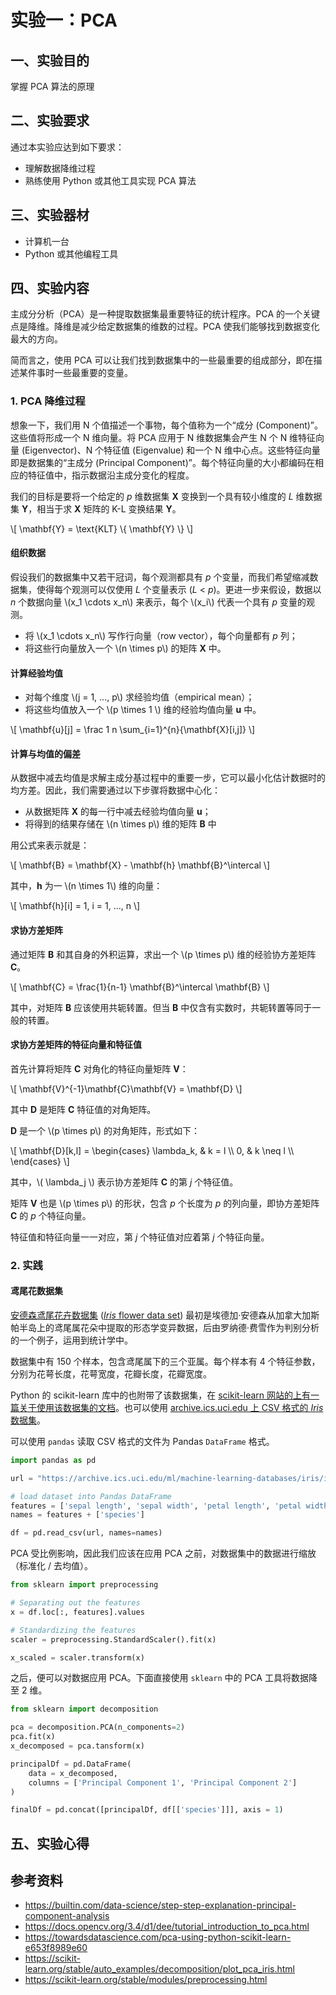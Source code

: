 # 实验一：PCA

## 一、实验目的

掌握 PCA 算法的原理

## 二、实验要求

通过本实验应达到如下要求：

- 理解数据降维过程
- 熟练使用 Python 或其他工具实现 PCA 算法

## 三、实验器材

- 计算机一台
- Python 或其他编程工具

## 四、实验内容

主成分分析（PCA）是一种提取数据集最重要特征的统计程序。PCA 的一个关键点是降维。降维是减少给定数据集的维数的过程。PCA 使我们能够找到数据变化最大的方向。

简而言之，使用 PCA 可以让我们找到数据集中的一些最重要的组成部分，即在描述某件事时一些最重要的变量。

<!--
Principal Components Analysis(PCA) is a statistical procedure that extracts the most important feature of a dataset. A key point of PCA is the Dimensionality Reduction. Dimensionality Reduction is the process of reducing the number of the dimensions of the given dataset. PCA allows us to find the direction along which our data varies the most. Briefly speaking, using PCA allows us to find some of the most important components in a dataset, i.e., some of the most important variables when describing a certain thing.
-->

### 1. PCA 降维过程

想象一下，我们用 N 个值描述一个事物，每个值称为一个“成分 (Component)”。这些值将形成一个 N 维向量。将 PCA 应用于 N 维数据集会产生 N 个 N 维特征向量 (Eigenvector)、N 个特征值 (Eigenvalue) 和一个 N 维中心点。这些特征向量即是数据集的“主成分 (Principal Component)”。每个特征向量的大小都编码在相应的特征值中，指示数据沿主成分变化的程度。

<!--
Imagine that we describe a thing with N values, with each one called a component. These values will form a N-dimensional vector. Applying PCA to a N-dimensional dataset yields N N-dimensional eigenvectors, N eigenvalues and a N-dimensional center point. Those eigenvectors are the principal components of the dataset. The size of each eigenvector is encoded in the corresponding eigenvalue, indicating how much the data vary along the principal component.
-->

我们的目标是要将一个给定的 *p* 维数据集 **X** 变换到一个具有较小维度的 *L* 维数据集 **Y**，相当于求 **X** 矩阵的 K-L 变换结果 **Y**。

<p>\[
\mathbf{Y} = \text{KLT} \{ \mathbf{Y} \}
\]</p>

#### 组织数据

假设我们的数据集中又若干冠词，每个观测都具有 *p* 个变量，而我们希望缩减数据集，使得每个观测可以仅使用 *L* 个变量表示 (*L* < *p*)。更进一步来假设，数据以 *n* 个数据向量 \\(x\_1 \\cdots x\_n\\) 来表示，每个 \\(x\_i\\) 代表一个具有 *p* 变量的观测。

- 将 \\(x\_1 \\cdots x\_n\\) 写作行向量（row vector），每个向量都有 *p* 列；
- 将这些行向量放入一个 \\(n \\times p\\) 的矩阵 **X** 中。

#### 计算经验均值

- 对每个维度 \\(j = 1, ..., p\\) 求经验均值（empirical mean）；
- 将这些均值放入一个 \\(p \\times 1 \\) 维的经验均值向量 **u** 中。

<p>\[
\mathbf{u}[j] = \frac 1 n \sum_{i=1}^{n}{\mathbf{X}[i,j]}
\]</p>

#### 计算与均值的偏差

从数据中减去均值是求解主成分基过程中的重要一步，它可以最小化估计数据时的均方差。因此，我们需要通过以下步骤将数据中心化：

- 从数据矩阵 **X** 的每一行中减去经验均值向量 **u**；
- 将得到的结果存储在 \\(n \\times p\\) 维的矩阵 **B** 中

用公式来表示就是：

<p>\[
\mathbf{B} = \mathbf{X} - \mathbf{h} \mathbf{B}^\intercal
\]</p>

其中，**h** 为一 \\(n \\times 1\\) 维的向量：

<p>\[
\mathbf{h}[i] = 1, i = 1, ..., n
\]</p>

#### 求协方差矩阵

通过矩阵 **B** 和其自身的外积运算，求出一个 \\(p \times p\\) 维的经验协方差矩阵 **C**。

<p>\[
\mathbf{C} = \frac{1}{n-1} \mathbf{B}^\intercal \mathbf{B}
\]</p>

其中，对矩阵 **B** 应该使用共轭转置。但当 **B** 中仅含有实数时，共轭转置等同于一般的转置。

#### 求协方差矩阵的特征向量和特征值

首先计算将矩阵 **C** 对角化的特征向量矩阵 **V**：

\\[ \\mathbf{V}^{-1}\\mathbf{C}\\mathbf{V} = \\mathbf{D} \\]

其中 **D** 是矩阵 **C** 特征值的对角矩阵。

**D** 是一个 \\(p \\times p\\) 的对角矩阵，形式如下：

<p>\[
\mathbf{D}[k,l] = 
\begin{cases}
  \lambda_k, & k = l \\
  0, & k \neq l \\
\end{cases}
\]</p>

其中，\\( \\lambda\_j \\) 表示协方差矩阵 **C** 的第 *j* 个特征值。

矩阵 **V** 也是 \\(p \\times p\\) 的形状，包含 *p* 个长度为 *p* 的列向量，即协方差矩阵 **C** 的 *p* 个特征向量。

特征值和特征向量一一对应，第 *j* 个特征值对应着第 *j* 个特征向量。


### 2. 实践

#### 鸢尾花数据集

[安德森鸢尾花卉数据集](https://zh.wikipedia.org/zh-cn/安德森鸢尾花卉数据集) ([*Iris* flower data set](https://en.wikipedia.org/wiki/Iris_flower_data_set)) 最初是埃德加·安德森从加拿大加斯帕半岛上的鸢尾属花朵中提取的形态学变异数据，后由罗纳德·费雪作为判别分析的一个例子，运用到统计学中。

数据集中有 150 个样本，包含鸢尾属下的三个亚属。每个样本有 4 个特征参数，分别为花萼长度，花萼宽度，花瓣长度，花瓣宽度。

Python 的 scikit-learn 库中的也附带了该数据集，在 [scikit-learn 网站的上有一篇关于使用该数据集的文档](https://scikit-learn.org/stable/auto_examples/datasets/plot_iris_dataset.html)。也可以使用 [archive.ics.uci.edu 上 CSV 格式的 *Iris* 数据集](https://archive.ics.uci.edu/ml/machine-learning-databases/iris/iris.data)。

可以使用 `pandas` 读取 CSV 格式的文件为 Pandas `DataFrame` 格式。

```python
import pandas as pd

url = "https://archive.ics.uci.edu/ml/machine-learning-databases/iris/iris.data"

# load dataset into Pandas DataFrame
features = ['sepal length', 'sepal width', 'petal length', 'petal width']
names = features + ['species']

df = pd.read_csv(url, names=names)
```

PCA 受比例影响，因此我们应该在应用 PCA 之前，对数据集中的数据进行缩放（标准化 / 去均值）。

```python
from sklearn import preprocessing

# Separating out the features
x = df.loc[:, features].values

# Standardizing the features
scaler = preprocessing.StandardScaler().fit(x)

x_scaled = scaler.transform(x)
```

之后，便可以对数据应用 PCA。下面直接使用 `sklearn` 中的 PCA 工具将数据降至 2 维。

```python
from sklearn import decomposition

pca = decomposition.PCA(n_components=2)
pca.fit(x)
x_decomposed = pca.tansform(x)

principalDf = pd.DataFrame(
    data = x_decomposed,
    columns = ['Principal Component 1', 'Principal Component 2']
)

finalDf = pd.concat([principalDf, df[['species']]], axis = 1)
```



## 五、实验心得



## 参考资料

- <https://builtin.com/data-science/step-step-explanation-principal-component-analysis>
- <https://docs.opencv.org/3.4/d1/dee/tutorial_introduction_to_pca.html>
- <https://towardsdatascience.com/pca-using-python-scikit-learn-e653f8989e60>
- <https://scikit-learn.org/stable/auto_examples/decomposition/plot_pca_iris.html>
- <https://scikit-learn.org/stable/modules/preprocessing.html>


